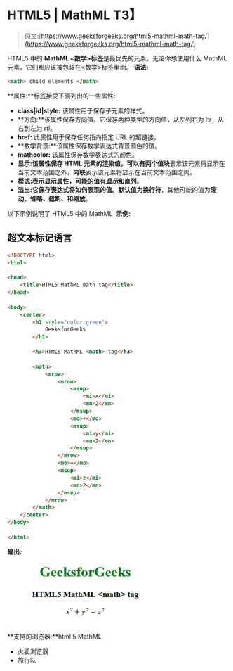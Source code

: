 # HTML5 | MathML <math>标签</math>T3】

> 原文:[https://www.geeksforgeeks.org/html5-mathml-math-tag/](https://www.geeksforgeeks.org/html5-mathml-math-tag/)

HTML5 中的 **MathML <数学>标签**是最优先的元素。无论你想使用什么 MathML 元素，它们都应该被包装在<数学>标签里面。
**语法:**

```html
<math> child elements </math>
```

**属性:**标签接受下面列出的一些属性:

*   **class|id|style:** 该属性用于保存子元素的样式。
*   **方向:**该属性保存方向值。它保存两种类型的方向值，从左到右为 ltr，从右到左为 rtl。
*   **href:** 此属性用于保存任何指向指定 URL 的超链接。
*   **数学背景:**该属性保存数学表达式背景颜色的值。
*   **mathcolor:** 该属性保存数学表达式的颜色。
*   **显示:**该属性保存 HTML 元素的渲染值。可以有两个值**块**表示该元素将显示在当前文本范围之外，**内联**表示该元素将显示在当前文本范围之内。
*   **模式:**表示显示属性，可能的值有*显示*和**直列**。
*   **溢出:**它保存表达式将如何表现的值。默认值为**换行符**，其他可能的值为**滚动、省略、截断、**和**缩放**。

以下示例说明了 HTML5 中的 MathML <math>标记:</math>
**示例:**

## 超文本标记语言

```html
<!DOCTYPE html>
<html>

<head>
    <title>HTML5 MathML math tag</title>
</head>

<body>
    <center>
        <h1 style="color:green">
            GeeksforGeeks
        </h1>

        <h3>HTML5 MathML <math> tag</h3>

        <math>
            <mrow>
                <mrow>
                    <msup>
                        <mi>x</mi>
                        <mn>2</mn>
                    </msup>
                    <mo>+</mo>
                    <msup>
                        <mi>y</mi>
                        <mn>2</mn>
                    </msup>
                </mrow>
                <mo>=</mo>
                <msup>
                    <mi>z</mi>
                    <mn>2</mn>
                </msup>
            </mrow>
        </math>
    </center>
</body>

</html>
```

**输出:**

![](img/5d1b1279fa10c74240efd75991ea9da4.png)

**支持的浏览器:**html 5 MathML<math>标签支持的浏览器如下:

*   火狐浏览器
*   旅行队